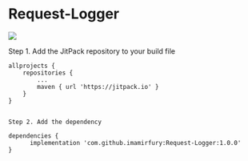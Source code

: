 # Request-Logger
[![](https://jitpack.io/v/imamirfury/Request-Logger.svg)](https://jitpack.io/#imamirfury/Request-Logger)

Step 1. Add the JitPack repository to your build file 

	allprojects {
		repositories {
			...
			maven { url 'https://jitpack.io' }
		}
	}
  
  
    Step 2. Add the dependency

	dependencies {
	      implementation 'com.github.imamirfury:Request-Logger:1.0.0'
	}
